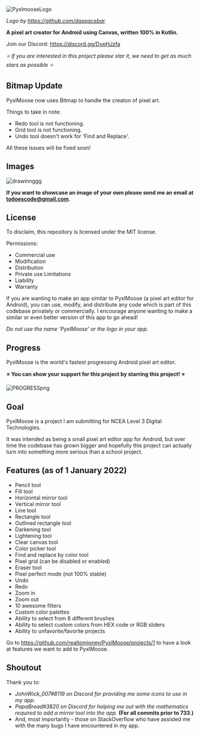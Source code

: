 ![PyxlmooseLogo](https://user-images.githubusercontent.com/50536495/150460490-7d4e839c-6828-47ef-b2ed-b55edca73488.png)

_Logo by https://github.com/daspacebar._

**A pixel art creator for Android using Canvas, written 100% in Kotlin.**

Join our Discord: https://discord.gg/DypHJzfa

_⭐ If you are interested in this project please star it, we need to get as much stars as possible ⭐_

## Bitmap Update
PyxlMoose now uses Bitmap to handle the creaton of pixel art.

Things to take in note:

- Redo tool is not functioning.
- Grid tool is not functioning.
- Undo tool doesn't work for 'Find and Replace'.

All these issues will be fixed soon!

## Images

![drawinnggg](https://user-images.githubusercontent.com/50536495/147852120-e9d54adf-20d6-48a4-a7e0-e0afb4f4e585.PNG)


**If you want to showcase an image of your own please send me an email at todoescode@gmail.com.**

## License

To disclaim, this repository is licensed under the MIT license.

Permissions:
- Commercial use
- Modification
- Distribution
- Private use
Limitations
- Liability
- Warranty

If you are wanting to make an app similar to PyxlMoose (a pixel art editor for Android), you can use, modify, and distribute any code which is part of this codebase privately or commercially. I encourage anyone wanting to make a similar or even better version of this app to go ahead!

_Do not use the name 'PyxlMoose' or the logo in your app._

## Progress
PyxlMoose is the world's fastest progressing Android pixel art editor.

**⭐ You can show your support for this project by starring this project! ⭐**



![PROGRESSpng](https://user-images.githubusercontent.com/50536495/147825247-0b4e8f32-400a-498b-9e2a-57620f1fe9b5.png)

## Goal
PyxlMoose is a project I am submitting for NCEA Level 3 Digital Technologies.

It was intended as being a small pixel art editor app for Android, but over time the codebase has grown bigger and hopefully this project can actually turn into something more serious than a school project.

## Features (as of 1 January 2022)
- Pencil tool
- Fill tool
- Horizontal mirror tool
- Vertical mirror tool
- Line tool
- Rectangle tool
- Outlined rectangle tool
- Darkening tool
- Lightening tool
- Clear canvas tool
- Color picker tool
- Find and replace by color tool
- Pixel grid (can be disabled or enabled) 
- Eraser tool
- Pixel perfect mode (not 100% stable)
- Undo
- Redo
- Zoom in
- Zoom out
- 10 awesome filters
- Custom color palettes
- Ability to select from 8 different brushes
- Ability to select custom colors from HEX code or RGB sliders
- Ability to unfavorite/favorite projects

Go to https://github.com/realtomjoney/PyxlMoose/projects/1 to have a look at features we want to add to PyxlMoose.

## Shoutout
Thank you to:
- _JohnWick_007#8119 on Discord for providing me some icons to use in my app._
- _PapaBread#3820 on Discord for helping me out with the mathematics required to add a mirror tool into the app._ **(For all commits prior to 733.)**
- And, most importantly - those on StackOverflow who have assisted me with the many bugs I have encountered in my app.
